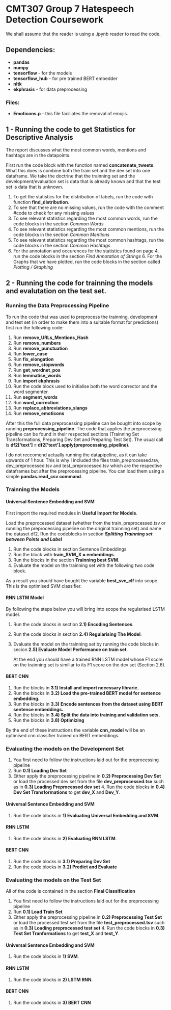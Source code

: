 # CMT307 Group 7 Hatespeech Detection Coursework

We shall assume that the reader is using a .ipynb reader to read the code.

## Dependencies:

* **pandas**
* **numpy**
* **tensorflow** - for the models
* **tensorflow_hub** - for pre trained BERT embedder
* **nltk**
* **ekphrasis** - for data preprocessing 

### Files:

* **Emoticons.p** - this file faciliates the removal of emojis.

## 1 - Running the code to get Statistics for Descriptive Analysis

The report discusses what the most common words, mentions and hashtags are in the datapoints.

First run the code block with the function named **concatenate_tweets**. What this does is combine both the train set
and the dev set into one dataframe. We take the doctrine that the trainning set and the development/evaluation set is
data that is already known and that the test set is data that is unknown.

1. To get the statistics for the distribution of labels, run the code with function **find_distribution**.
2. To see that there are no missing values, run the code with the comment #code to check for any missing values
3. To see relevant statistics regarding the most common words, run the code blocks in the section *Common Words*
4. To see relevant statistics regarding the most common mentions, run the code blocks in the section *Common Mentions*
5. To see relevant statistics regarding the most common hashtags, run the code blocks in the section *Common Hashtags*
6. For the annotation and occurences for the statistics found on page 4, run the code blocks in the section *Find
   Annotation of Strings*
   6. For the Graphs that we have plotted, run the code blocks in the section called *Plotting / Graphing*

## 2 - Running the code for trainning the models and evalutation on the test set.

### Running the Data Preprocessing Pipeline

To run the code that was used to preprocess the trainning, development and test set (in order to make them into a
suitable format for predictions) first run the following code:

1. Run **remove_URLs_Mentions_Hash**
2. Run **remove_numbers**
3. Run **remove_punctuation**
4. Run **lower_case**
5. Run **fix_elongation**
6. Run **remove_stopwords**
7. Run **get_wordnet_pos**
7. Run **lemmatise_words**
8. Run **import ekphrasis**
9. Run the code block used to initialise both the word corrector and the word segmenter.
10. Run **segment_words**
11. Run **word_correction**
12. Run **replace_abbreviations_slangs**
13. Run **remove_emoticons**

After this the full data preprocessing pipeline can be bought into scope by running **preprocessing_pipeline**. The code
that applies the preprocessing pipeline can be found in their respected sections (Trainning Set Transformations,
Preparing Dev Set and  Preparing Test Set). The usual call is **df2['text'] =
df2['text'].apply(preprocessing_pipeline).**

I do not reccomend actually running the datapipeline, as it can take upwards of 1 hour. This is why I included the files
train_preprocessed.tsv, dev_preprocessed.tsv and test_preprocessed.tsv which are the respective dataframes but after the
preprocessing pipeline. You can load them using a simple **pandas.read_csv command**. 

### Trainning the Models

#### Universal Sentence Embedding and SVM

First import the required modules in **Useful Import for Models**.

Load the preprocessed dataset (whether from the train_preprocessed.tsv or running the preprocessing pipeline on the
original trainning set) and name the dataset df2. Run the codeblocks in section ***Splitting Trainning set between
Points and Label***

1. Run the code blocks in section Sentence Embeddings
2. Run the block with **train_SVM_X = embeddings**.
4. Run the blocks in the section  **Trainning best SVM**.
5. Evaluate the model on the trainning set with the following two code block.

As a result you should have bought the variable **best_svc_clf** into scope. This is the optimised SVM classifier.

#### RNN LSTM Model

By following the steps below you will bring into scope the regularised LSTM model. 

1. Run the code blocks in section **2.1) Encoding Sentences**.
2. Run the code blocks in section **2.4) Regularising The Model**.
4. Evaluate the model on the trainning set by running the code blocks in secion  **2.5) Evaluate Model Performance on
   train set**.

   At the end you should have a trained RNN LSTM model whose F1 score on the trainning set is similiar to its F1 score
   on the dev set (Section 2.6).

#### BERT CNN

1. Run the blocks in **3.1) Install and import necessary librarie.**
2. Run the blocks in **3.2) Load the pre-trained BERT model for sentence embedding.**
3. Run the blocks in **3.3) Encode sentences from the dataset using BERT sentence embeddings.**.
4. Run the blocks in **3.4) Split the data into training and validation sets.**
5. Run the blocks in **3.8) Optimizing**

By the end of these instructions the variable **cnn_model** will be an optimised cnn classifier trained on BERT
embeddings.

### Evaluating the models on the Development Set

1. You first need to follow the instructions laid out for the preprocessing pipeline
2. Run **0.1) Loading Dev Set**
3. Either apply the preprocessing pipeline in **0.2) Preprocessing Dev Set** or load the processed dev set from the file
   **dev_preprocessed.tsv** such as in **0.3) Loading Preprocessed dev set**
   4. Run the code blocks in **0.4) Dev Set Transformations** to get **dev_X** and **Dev_Y**.

#### Universal Sentence Embedding and SVM

1. Run the code blocks in **1) Evaluating Universal Embedding and SVM**.

#### RNN LSTM

1. Run the code blocks in **2) Evaluating RNN LSTM**.

#### BERT CNN

1. Run the code blocks in **3.1) Preparing Dev Set**
2. Run the code blocks in **3.2) Predict and Evaluate**

### Evaluating the models on the Test Set

All of the code is contained in the section **Final Classification**

1. You first need to follow the instructions laid out for the preprocessing pipeline
2. Run **0.1) Load Train Set**
3. Either apply the preprocessing pipeline in **0.2) Preprocessing Test Set** or load the processed test set from the
   file **test_preprocessed.tsv** such as in **0.3) Loading preprocessed test set**
   4. Run the code blocks in **0.3) Test Set Tranformations** to get **test_X** and **test_Y**.

#### Universal Sentence Embedding and SVM

1. Run the code blocks in **1) SVM**.

#### RNN LSTM

1. Run the code blocks in **2) LSTM RNN**.

#### BERT CNN

1. Run the code blocks in **3) BERT CNN**

